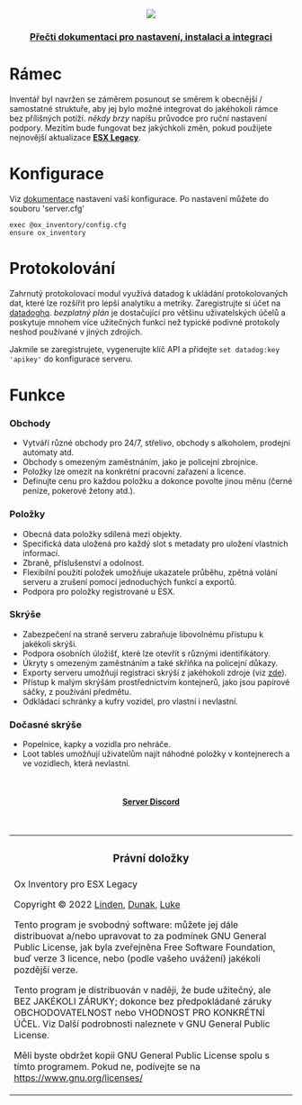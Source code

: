 <div align='center'><img src='https://user-images.githubusercontent.com/65407488/147992899-93998c0a-75fb-4055-8c06-8da8c49342d6.png'/></div>
<div align='center'><h3><a href='https://overextended.github.io/docs/ox_inventory/'>Přečti dokumentaci pro nastavení, instalaci a integraci</a></h3></div>


# Rámec

Inventář byl navržen se záměrem posunout se směrem k obecnější / samostatné struktuře, aby jej bylo možné integrovat do jakéhokoli rámce bez přílišných potíží. _někdy brzy_ napíšu průvodce pro ruční nastavení podpory. Mezitím bude fungovat bez jakýchkoli změn, pokud použijete nejnovější aktualizace **[ESX Legacy](https://github.com/esx-framework/esx-legacy)**.

# Konfigurace
Viz [dokumentace](https://overextended.github.io/docs/ox_inventory/) nastavení vaší konfigurace.
Po nastavení můžete do souboru 'server.cfg'
```
exec @ox_inventory/config.cfg
ensure ox_inventory
```

# Protokolování

Zahrnutý protokolovací modul využívá datadog k ukládání protokolovaných dat, které lze rozšířit pro lepší analytiku a metriky. Zaregistrujte si účet na [datadoghq](https://www.datadoghq.com/).
_bezplatný plán_ je dostačující pro většinu uživatelských účelů a poskytuje mnohem více užitečných funkcí než typické podivné protokoly neshod používané v jiných zdrojích.

Jakmile se zaregistrujete, vygenerujte klíč API a přidejte `set datadog:key 'apikey'` do konfigurace serveru.


# Funkce

### Obchody

- Vytváří různé obchody pro 24/7, střelivo, obchody s alkoholem, prodejní automaty atd.
- Obchody s omezeným zaměstnáním, jako je policejní zbrojnice.
- Položky lze omezit na konkrétní pracovní zařazení a licence.
- Definujte cenu pro každou položku a dokonce povolte jinou měnu (černé peníze, pokerové žetony atd.).


### Položky

- Obecná data položky sdílená mezi objekty.
- Specifická data uložená pro každý slot s metadaty pro uložení vlastních informací.
- Zbraně, příslušenství a odolnost.
- Flexibilní použití položek umožňuje ukazatele průběhu, zpětná volání serveru a zrušení pomocí jednoduchých funkcí a exportů.
- Podpora pro položky registrované u ESX.


### Skrýše

- Zabezpečení na straně serveru zabraňuje libovolnému přístupu k jakékoli skrýši.
- Podpora osobních úložišť, které lze otevřít s různými identifikátory.
- Úkryty s omezeným zaměstnáním a také skříňka na policejní důkazy.
- Exporty serveru umožňují registraci skrýší z jakéhokoli zdroje (viz [zde](https://github.com/overextended/ox_inventory_examples/blob/main/server.lua)).
- Přístup k malým skrýšám prostřednictvím kontejnerů, jako jsou papírové sáčky, z používání předmětu.
- Odkládací schránky a kufry vozidel, pro vlastní i nevlastní.


### Dočasné skrýše

- Popelnice, kapky a vozidla pro nehráče.
- Loot tables umožňují uživatelům najít náhodné položky v kontejnerech a ve vozidlech, která nevlastní.


<br><div><h4 align='center'><a href='https://discord.gg/overextended'>Server Discord</a></h4></div><br>


<table><tr><td><h3 align='center'>Právní doložky</h2></tr></td>
<tr><td>
Ox Inventory pro ESX Legacy

Copyright © 2022 [Linden](https://github.com/thelindat), [Dunak](https://github.com/dunak-debug), [Luke](https://github.com/LukeWasTakenn)


Tento program je svobodný software: můžete jej dále distribuovat a/nebo upravovat
to za podmínek GNU General Public License, jak byla zveřejněna
Free Software Foundation, buď verze 3 licence, nebo
(podle vašeho uvážení) jakékoli pozdější verze.


Tento program je distribuován v naději, že bude užitečný,
ale BEZ JAKÉKOLI ZÁRUKY; dokonce bez předpokládané záruky
OBCHODOVATELNOST nebo VHODNOST PRO KONKRÉTNÍ ÚČEL. Viz
Další podrobnosti naleznete v GNU General Public License.


Měli byste obdržet kopii GNU General Public License
spolu s tímto programem.
Pokud ne, podívejte se na <https://www.gnu.org/licenses/>
</td></tr></table>
